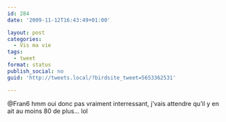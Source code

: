 ```yaml
---
id: 284
date: '2009-11-12T16:43:49+01:00'

layout: post
categories:
  - Vis ma vie
tags:
  - tweet
format: status
publish_social: no
guid: 'http://tweets.local/?birdsite_tweet=5653362531'

---
```


@Fran6 hmm oui donc pas vraiment interressant, j’vais attendre qu’il y en ait au moins 80 de plus… lol